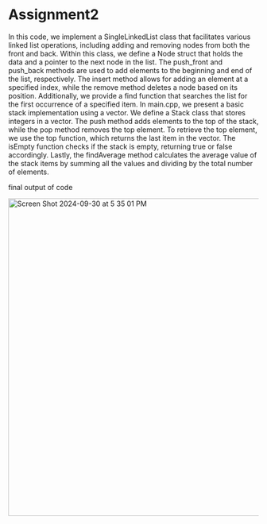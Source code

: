 # Assignment2
In this code, we implement a SingleLinkedList class that facilitates various linked list operations, including adding and removing nodes from both the front and back. Within this class, we define a Node struct that holds the data and a pointer to the next node in the list. The push_front and push_back methods are used to add elements to the beginning and end of the list, respectively. The insert method allows for adding an element at a specified index, while the remove method deletes a node based on its position. Additionally, we provide a find function that searches the list for the first occurrence of a specified item. In main.cpp, we present a basic stack implementation using a vector. We define a Stack class that stores integers in a vector. The push method adds elements to the top of the stack, while the pop method removes the top element. To retrieve the top element, we use the top function, which returns the last item in the vector. The isEmpty function checks if the stack is empty, returning true or false accordingly. Lastly, the findAverage method calculates the average value of the stack items by summing all the values and dividing by the total number of elements.

final output of code 



<img width="639" alt="Screen Shot 2024-09-30 at 5 35 01 PM" src="https://github.com/user-attachments/assets/87ec315f-426a-4d68-97ed-3a0a9161dea8">
